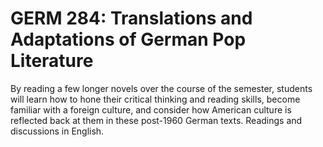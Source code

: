 # GERM 284: Translations and Adaptations of German Pop Literature

By reading a few longer novels over the course of the semester, students will learn how to hone their critical thinking and reading skills, become familiar with a foreign culture, and consider how American culture is reflected back at them in these post-1960 German texts. Readings and discussions in English.